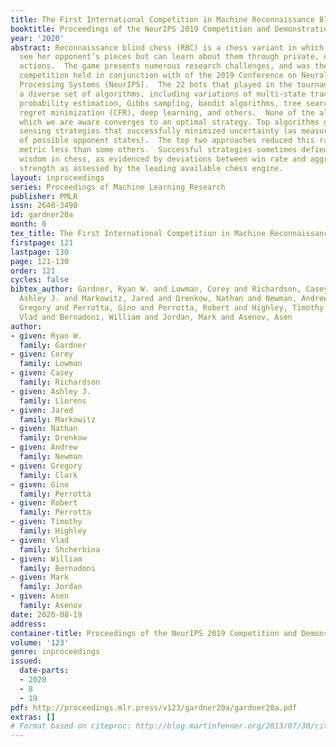 ```yaml
---
title: The First International Competition in Machine Reconnaissance Blind Chess
booktitle: Proceedings of the NeurIPS 2019 Competition and Demonstration Track
year: '2020'
abstract: Reconnaissance blind chess (RBC) is a chess variant in which a player cannot
  see her opponent’s pieces but can learn about them through private, explicit sensing
  actions.  The game presents numerous research challenges, and was the focus of a
  competition held in conjunction with of the 2019 Conference on Neural Information
  Processing Systems (NeurIPS).  The 22 bots that played in the tournament leveraged
  a diverse set of algorithms, including variations of multi-state tracking, piece-wise
  probability estimation, Gibbs sampling, bandit algorithms, tree search, counterfactual
  regret minimization (CFR), deep learning, and others.  None of the algorithms of
  which we are aware converges to an optimal strategy. Top algorithms generally incorporated
  sensing strategies that successfully minimized uncertainty (as measured in the number
  of possible opponent states).  The top two approaches reduced this raw uncertainty
  metric less than some others.  Successful strategies sometimes defied conventional
  wisdom in chess, as evidenced by deviations between win rate and aggregate move
  strength as assessed by the leading available chess engine.
layout: inproceedings
series: Proceedings of Machine Learning Research
publisher: PMLR
issn: 2640-3498
id: gardner20a
month: 0
tex_title: The First International Competition in Machine Reconnaissance Blind Chess
firstpage: 121
lastpage: 130
page: 121-130
order: 121
cycles: false
bibtex_author: Gardner, Ryan W. and Lowman, Corey and Richardson, Casey and Llorens,
  Ashley J. and Markowitz, Jared and Drenkow, Nathan and Newman, Andrew and Clark,
  Gregory and Perrotta, Gino and Perrotta, Robert and Highley, Timothy and Shcherbina,
  Vlad and Bernadoni, William and Jordan, Mark and Asenov, Asen
author:
- given: Ryan W.
  family: Gardner
- given: Corey
  family: Lowman
- given: Casey
  family: Richardson
- given: Ashley J.
  family: Llorens
- given: Jared
  family: Markowitz
- given: Nathan
  family: Drenkow
- given: Andrew
  family: Newman
- given: Gregory
  family: Clark
- given: Gino
  family: Perrotta
- given: Robert
  family: Perrotta
- given: Timothy
  family: Highley
- given: Vlad
  family: Shcherbina
- given: William
  family: Bernadoni
- given: Mark
  family: Jordan
- given: Asen
  family: Asenov
date: 2020-08-19
address: 
container-title: Proceedings of the NeurIPS 2019 Competition and Demonstration Track
volume: '123'
genre: inproceedings
issued:
  date-parts:
  - 2020
  - 8
  - 19
pdf: http://proceedings.mlr.press/v123/gardner20a/gardner20a.pdf
extras: []
# Format based on citeproc: http://blog.martinfenner.org/2013/07/30/citeproc-yaml-for-bibliographies/
---
```

